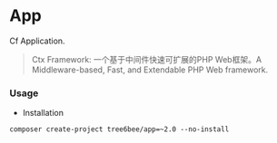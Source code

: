 # App

Cf Application.

> Ctx Framework: 一个基于中间件快速可扩展的PHP Web框架。A Middleware-based, Fast, and Extendable PHP Web framework.

### Usage

* Installation

```
composer create-project tree6bee/app=~2.0 --no-install
```

